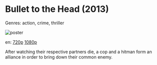 # Bullet to the Head (2013)

Genres: action, crime, thriller

![poster](http://image.tmdb.org/t/p/w500/in6KZhkj6UCpXhjVm00VzdisHyf.jpg)

en:
  [720p](magnet:?xt=urn:btih:35554B230807D445C5457BACDA2F53AE9C078428&tr=udp://glotorrents.pw:6969/announce&tr=udp://tracker.opentrackr.org:1337/announce&tr=udp://torrent.gresille.org:80/announce&tr=udp://tracker.openbittorrent.com:80&tr=udp://tracker.coppersurfer.tk:6969&tr=udp://tracker.leechers-paradise.org:6969&tr=udp://p4p.arenabg.ch:1337&tr=udp://tracker.internetwarriors.net:1337)
  [1080p](magnet:?xt=urn:btih:BBC0C0523FBBC56991EFA4F57A7448A75C5A2179&tr=udp://glotorrents.pw:6969/announce&tr=udp://tracker.opentrackr.org:1337/announce&tr=udp://torrent.gresille.org:80/announce&tr=udp://tracker.openbittorrent.com:80&tr=udp://tracker.coppersurfer.tk:6969&tr=udp://tracker.leechers-paradise.org:6969&tr=udp://p4p.arenabg.ch:1337&tr=udp://tracker.internetwarriors.net:1337)
  


After watching their respective partners die, a cop and a hitman form an alliance in order to bring down their common enemy.